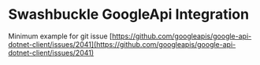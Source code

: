 # Swashbuckle GoogleApi Integration

Minimum example for git issue [https://github.com/googleapis/google-api-dotnet-client/issues/2041](https://github.com/googleapis/google-api-dotnet-client/issues/2041)